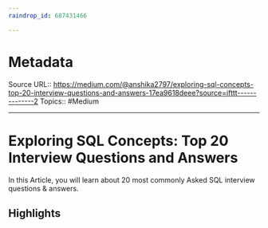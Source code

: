 ```yaml
---
raindrop_id: 687431466

---
```


# Metadata
Source URL:: https://medium.com/@anshika2797/exploring-sql-concepts-top-20-interview-questions-and-answers-17ea9618deee?source=ifttt--------------2
Topics:: #Medium

---
# Exploring SQL Concepts: Top 20 Interview Questions and Answers

In this Article, you will learn about 20 most commonly Asked SQL interview questions &amp; answers.

## Highlights
